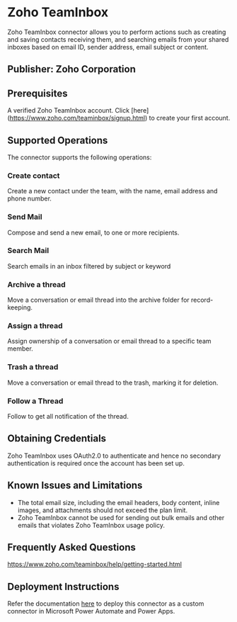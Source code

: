
# Zoho TeamInbox

Zoho TeamInbox connector allows you to perform actions such as creating and saving contacts receiving them, and searching emails from your shared inboxes based on email ID, sender address, email subject or content.

## Publisher: Zoho Corporation

## Prerequisites

A verified Zoho TeamInbox account. Click [here] (https://www.zoho.com/teaminbox/signup.html) to create your first account.

## Supported Operations

The connector supports the following operations:

### Create contact

Create a new contact under the team, with the name, email address and phone number.

### Send Mail

Compose and send a new email, to one or more recipients.

### Search Mail

Search emails in an inbox filtered by subject or keyword

### Archive a thread

Move a conversation or email thread into the archive folder for record-keeping.

### Assign a thread

Assign ownership of a conversation or email thread to a specific team member.

### Trash a thread

Move a conversation or email thread to the trash, marking it for deletion.

### Follow a Thread

Follow to get all notification of the thread.

## Obtaining Credentials

Zoho TeamInbox uses OAuth2.0 to authenticate and hence no secondary authentication is required once the account has been set up.

## Known Issues and Limitations

* The total email size, including the email headers, body content, inline images, and attachments should not exceed the plan limit.
* Zoho TeamInbox cannot be used for sending out bulk emails and other emails that violates Zoho TeamInbox usage policy.

## Frequently Asked Questions

https://www.zoho.com/teaminbox/help/getting-started.html

## Deployment Instructions
Refer the documentation [here](https://learn.microsoft.com/en-us/connectors/custom-connectors/paconn-cli) to deploy this connector as a custom connector in Microsoft Power Automate and Power Apps.





